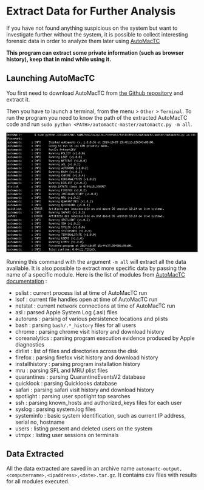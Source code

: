 # Extract Data for Further Analysis

If you have not found anything suspicious on the system but want to investigate further without the system, it is possible to collect interesting forensic data in order to analyze them later using [AutoMacTC](https://www.crowdstrike.com/blog/automating-mac-forensic-triage/)

**This program can extract some private information (such as browser history), keep that in mind while using it.**

## Launching AutoMacTC

You first need to download AutoMacTC from [the Github repository](https://github.com/CrowdStrike/automactc/archive/master.zip) and extract it.

Then you have to launch a terminal, from the menu > `Other` > `Terminal`. To run the program you need to know the path of the extracted AutoMacTC code and run `sudo python <PATH>/automactc-master/automactc.py -m all`.

![](../img/automactc.png)

Running this command with the argument `-m all` will extract all the data available. It is also possible to extract more specific data by passing the name of a specific module. Here is the list of modules from [AutoMacTC documentation](https://www.crowdstrike.com/blog/automating-mac-forensic-triage/) :
* pslist : current process list at time of AutoMacTC run
* lsof : current file handles open at time of AutoMacTC run
* netstat : current network connections at time of AutoMacTC run
* asl : parsed Apple System Log (.asl) files
* autoruns : parsing of various persistence locations and plists
* bash : parsing `bash/.*_history` files for all users
* chrome : parsing chrome visit history and download history
* coreanalytics : parsing program execution evidence produced by Apple diagnostics
* dirlist : list of files and directories across the disk
* firefox : parsing firefox visit history and download history
* installhistory : parsing program installation history
* mru : parsing SFL and MRU plist files
* quarantines : parsing QuarantineEventsV2 database
* quicklook : parsing Quicklooks database
* safari : parsing safari visit history and download history
* spotlight : parsing user spotlight top searches
* ssh : parsing known_hosts and authorized_keys files for each user
* syslog : parsing system.log files
* systeminfo : basic system identification, such as current IP address, serial no, hostname
* users : listing present and deleted users on the system
* utmpx : listing user sessions on terminals

## Data Extracted

All the data extracted are saved in an archive name `automactc-output,<computername>,<ipaddress>,<date>.tar.gz`. It contains csv files with results for all modules executed.
